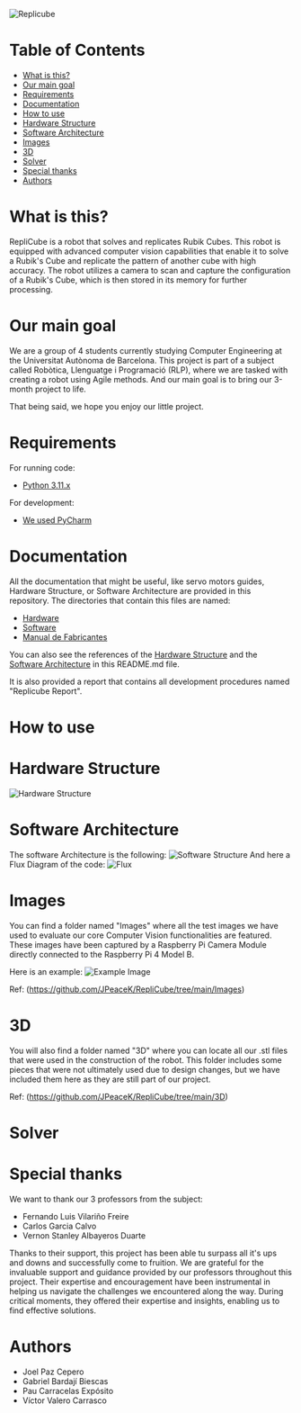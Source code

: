 ![Replicube](https://github.com/JPeaceK/RepliCube/blob/main/RepliCube_Photo.jpg)
# Table of Contents
   * [What is this?](#what-is-this)
   * [Our main goal](#our-main-goal)
   * [Requirements](#requirements)
   * [Documentation](#documentation)
   * [How to use](#how-to-use)
   * [Hardware Structure](hardware-structure)
   * [Software Architecture](software-architecture)
   * [Images](#images)
   * [3D](#3d)
   * [Solver](#solver)
   * [Special thanks](#special-thanks)
   * [Authors](#authors)
   



# What is this?
RepliCube is a robot that solves and replicates Rubik Cubes. This robot is equipped with advanced computer vision capabilities that enable it to solve a Rubik's Cube and replicate the pattern of another cube with high accuracy. The robot utilizes a camera to scan and capture the configuration of a Rubik's Cube, which is then stored in its memory for further processing. 

# Our main goal
  
We are a group of 4 students currently studying Computer Engineering at the Universitat Autònoma de Barcelona.  This project is part of a subject called Robòtica, Llenguatge i Programació (RLP), where we are tasked with creating a robot using Agile methods. And our main goal is to bring our 3-month project to life. 

That being said, we hope you enjoy our little project. 

# Requirements
For running code:
 - [Python 3.11.x](https://www.python.org/)

For development:
 - [We used PyCharm](https://www.jetbrains.com/es-es/pycharm/)

# Documentation
All the documentation that might be useful, like servo motors guides, Hardware Structure, or Software Architecture are provided in this repository. The directories that contain this files are named:

 - [Hardware](https://github.com/JPeaceK/RepliCube/tree/main/Hardware)
 - [Software]()
 - [Manual de Fabricantes](https://github.com/JPeaceK/RepliCube/tree/main/Manuales%20de%20Fabricantes)

You can also see the references of the [Hardware Structure](hardware-structure) and the [Software Architecture](software-architecture) in this README.md file.

It is also provided a report that contains all development procedures named "Replicube Report".

# How to use

# Hardware Structure
![Hardware Structure](https://github.com/JPeaceK/RepliCube/blob/main/Hardware/Hardware.jpg)

# Software Architecture
The software Architecture is the following:
![Software Structure](https://github.com/JPeaceK/RepliCube/blob/main/Software/SW_ARCHITECTURE.drawio.png)
And here a Flux Diagram of the code:
![Flux](https://github.com/JPeaceK/RepliCube/blob/main/Software/Flujo.drawio.png)
# Images
You can find a folder named "Images" where all the test images we have used to evaluate our core Computer Vision functionalities are featured. These images have been captured by a Raspberry Pi Camera Module directly connected to the Raspberry Pi 4 Model B.

Here is an example:
![Example Image](https://github.com/JPeaceK/RepliCube/blob/main/Images/CubeD.jpg)

Ref: (https://github.com/JPeaceK/RepliCube/tree/main/Images)

# 3D
You will also find a folder named "3D" where you can locate all our .stl files that were used in the construction of the robot. This folder includes some pieces that were not ultimately used due to design changes, but we have included them here as they are still part of our project.


Ref: (https://github.com/JPeaceK/RepliCube/tree/main/3D)

# Solver


# Special thanks
We want to thank our 3 professors from the subject:

 - Fernando Luis Vilariño Freire
 - Carlos Garcia Calvo
 - Vernon Stanley Albayeros Duarte

Thanks to their support, this project has been able tu surpass all it's ups and downs and successfully come to fruition. We are grateful for the invaluable support and guidance provided by our professors throughout this project. Their expertise and encouragement have been instrumental in helping us navigate the challenges we encountered along the way. During critical moments, they offered their expertise and insights, enabling us to find effective solutions.

# Authors
- Joel Paz Cepero
- Gabriel Bardají Biescas
- Pau Carracelas Expósito
- Víctor Valero Carrasco
